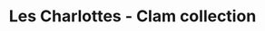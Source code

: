 ---
title: "Les Charlottes - Clam collection"
url: /rambervillers/les-charlottes-clam-collection/
shop: vêtements
---